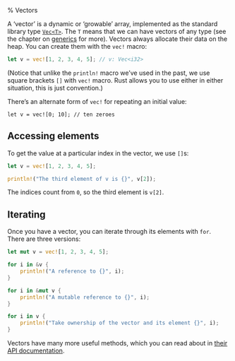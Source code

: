 % Vectors

A ‘vector’ is a dynamic or ‘growable’ array, implemented as the standard
library type [`Vec<T>`][vec]. The `T` means that we can have vectors
of any type (see the chapter on [generics][generic] for more).
Vectors always allocate their data on the heap.
You can create them with the `vec!` macro:

```rust
let v = vec![1, 2, 3, 4, 5]; // v: Vec<i32>
```

(Notice that unlike the `println!` macro we’ve used in the past, we use square
brackets `[]` with `vec!` macro. Rust allows you to use either in either situation,
this is just convention.)

There’s an alternate form of `vec!` for repeating an initial value:

```
let v = vec![0; 10]; // ten zeroes
```

## Accessing elements

To get the value at a particular index in the vector, we use `[]`s:

```rust
let v = vec![1, 2, 3, 4, 5];

println!("The third element of v is {}", v[2]);
```

The indices count from `0`, so the third element is `v[2]`.

## Iterating

Once you have a vector, you can iterate through its elements with `for`. There
are three versions:

```rust
let mut v = vec![1, 2, 3, 4, 5];

for i in &v {
    println!("A reference to {}", i);
}

for i in &mut v {
    println!("A mutable reference to {}", i);
}

for i in v {
    println!("Take ownership of the vector and its element {}", i);
}
```

Vectors have many more useful methods, which you can read about in [their
API documentation][vec].

[vec]: ../std/vec/index.html
[generic]: generics.html
